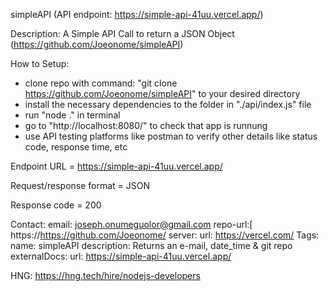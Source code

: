 simpleAPI
(API endpoint: https://simple-api-41uu.vercel.app/)

Description:
  A Simple API Call to return a JSON Object
  (https://github.com/Joeonome/simpleAPI)

How to Setup:
  - clone repo with command: "git clone https://github.com/Joeonome/simpleAPI" to your desired directory
  - install the necessary dependencies to the folder in "./api/index.js" file
  - run "node ." in terminal
  - go to "http://localhost:8080/" to check that app is runnung
  - use API testing platforms like postman to verify other details like status code, response time, etc


Endpoint URL = https://simple-api-41uu.vercel.app/

Request/response format = JSON

Response code = 200

  
Contact: 
    email: joseph.onumeguolor@gmail.com
    repo-url:[ https://https://github.com/Joeonome/
server:
    url: https://vercel.com/
Tags:
    name: simpleAPI
    description: Returns an e-mail, date_time & git repo
    externalDocs:
    url: https://simple-api-41uu.vercel.app/

HNG: https://hng.tech/hire/nodejs-developers
